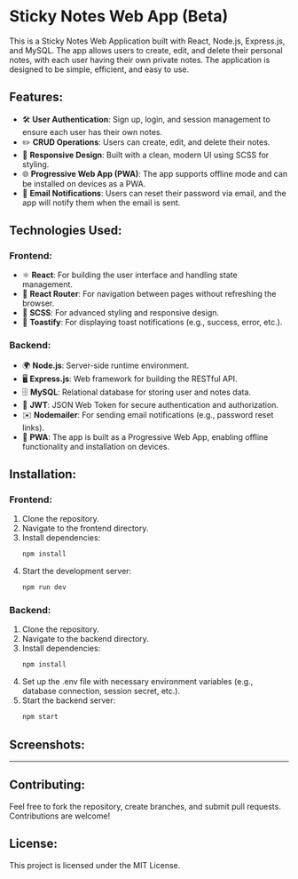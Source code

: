 # Sticky Notes Web App (Beta)

This is a Sticky Notes Web Application built with React, Node.js, Express.js, and MySQL. The app allows users to create, edit, and delete their personal notes, with each user having their own private notes. The application is designed to be simple, efficient, and easy to use.

## Features:
- 🛠️ **User Authentication**: Sign up, login, and session management to ensure each user has their own notes.
- ✏️ **CRUD Operations**: Users can create, edit, and delete their notes.
- 📱 **Responsive Design**: Built with a clean, modern UI using SCSS for styling.
- 🌐 **Progressive Web App (PWA)**: The app supports offline mode and can be installed on devices as a PWA.
- 📧 **Email Notifications**: Users can reset their password via email, and the app will notify them when the email is sent.

## Technologies Used:

### Frontend:
- ⚛️ **React**: For building the user interface and handling state management.
- 🔗 **React Router**: For navigation between pages without refreshing the browser.
- 🎨 **SCSS**: For advanced styling and responsive design.
- 🧋 **Toastify**: For displaying toast notifications (e.g., success, error, etc.).

### Backend:
- 🌍 **Node.js**: Server-side runtime environment.
- 🖥️ **Express.js**: Web framework for building the RESTful API.
- 🗄️ **MySQL**: Relational database for storing user and notes data.
- 🔑 **JWT**: JSON Web Token for secure authentication and authorization.
- ✉️ **Nodemailer**: For sending email notifications (e.g., password reset links).
- 📲 **PWA**: The app is built as a Progressive Web App, enabling offline functionality and installation on devices.

## Installation:

### Frontend:
1. Clone the repository.
2. Navigate to the frontend directory.
3. Install dependencies:
    ```bash
    npm install
    ```
4. Start the development server:
    ```bash
    npm run dev
    ```

### Backend:
1. Clone the repository.
2. Navigate to the backend directory.
3. Install dependencies:
    ```bash
    npm install
    ```
4. Set up the .env file with necessary environment variables (e.g., database connection, session secret, etc.).
5. Start the backend server:
    ```bash
    npm start
    ```

## Screenshots:
---------------

## Contributing:
Feel free to fork the repository, create branches, and submit pull requests. Contributions are welcome!

## License:
This project is licensed under the MIT License.
